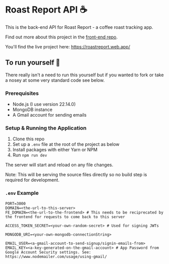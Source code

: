 # Roast Report API ☕️

This is the back-end API for Roast Report - a coffee roast tracking app.

Find out more about this project in the [front-end repo](https://github.com/Jordy1311/roast-report).

You'll find the live project here: https://roastreport.web.app/

## To run yourself 🏃
There really isn't a need to run this yourself but if you wanted to fork or take a nosey at some very standard code see below.

### Prerequisites

*   Node.js (I use version 22.14.0)
*   MongoDB instance
*   A Gmail account for sending emails

### Setup & Running the Application

1. Clone this repo
2. Set up a `.env` file at the root of the project as below
3. Install packages with either Yarn or NPM
4. Run `npm run dev`

The server will start and reload on any file changes.

Note: This will be serving the source files directly so no build step is required for development.

### `.env` Example
```dotenv
PORT=3000
DOMAIN=<the-url-to-this-server>
FE_DOMAIN=<the-url-to-the-frontend> # This needs to be reciprecated by the frontend for requests to come back to this server

ACCESS_TOKEN_SECRET=<your-own-random-secret> # Used for signing JWTs

MONGODB_URI=<your-own-mongodb-connectionString>

EMAIL_USER=<a-gmail-account-to-send-signup/signin-emails-from>
EMAIL_KEY=<a-key-generated-on-the-gmail-account> # App Password from Google Account Security settings. See: https://www.nodemailer.com/usage/using-gmail/

